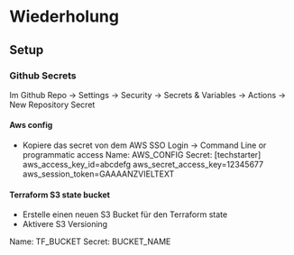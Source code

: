 # Wiederholung

## Setup

### Github Secrets

Im Github Repo -> Settings -> Security ->  Secrets & Variables -> Actions -> New Repository Secret

#### Aws config

- Kopiere das secret von dem AWS SSO Login -> Command Line or programmatic access
Name: AWS_CONFIG
Secret: 
[techstarter]
aws_access_key_id=abcdefg
aws_secret_access_key=12345677
aws_session_token=GAAAANZVIELTEXT

#### Terraform S3 state bucket

- Erstelle einen neuen S3 Bucket für den Terraform state
- Aktivere S3 Versioning

Name: TF_BUCKET
Secret: BUCKET_NAME

